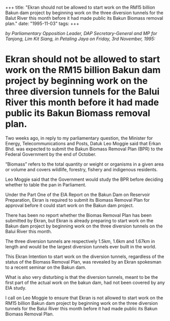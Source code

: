 +++ 
title: "Ekran should not be allowed to start work on the RM15 billion Bakun dam project by beginning work on the three diversion tunnels for the Balut River this month before it had made public its Bakun Biomass removal plan."
date: "1995-11-03"
tags:
+++

_by Parliamentary Opposition Leader, DAP Secretary-General and MP for Tanjong, Lim Kit Siang, in Petaling Jaya on Friday, 3rd November, 1995:_

# Ekran should not be allowed to start work on the RM15 billion Bakun dam project by beginning work on the three diversion tunnels for the Balui River this month before it had made public its Bakun Biomass removal plan.

Two weeks ago, in reply to my parliamentary question, the Minister for Energy, Telecommunications and Posts, Datuk Leo Moggie said that Erkan Bhd. was expected to submit the Bakun Biomass Removal Plan (BPR) to the Federal Government by the end of October.</u>

“Biomass” refers to the total quantity or weight or organisms in a given area or volume and covers wildlife, forestry, fishery and indigenous residents.

Leo Moggie said that the Government would study the BPR before deciding whether to table the pan in Parliament.

Under the Part One of the EIA Report on the Bakun Dam on Reservoir Preparation, Ekran is required to submit its Biomass Removal Plan for approval before it could start work on the Bakun dam project.

There has been no report whether the Biomas Removal Plan has been submitted by Ekran, but Ekran is already preparing to start work on the Bakun dam project by beginning work on the three diversion tunnels on the Balui River this month.

The three diversion tunnels are respectively 1.5km, 1.6km and 1.67km in length and would be the largest diversion tunnels ever built in the world.

This Ekran Intention to start work on the diversion tunnels, regardless of the status of the Biomass Removal Plan, was revealed by an Ekran spokesman to a recent seminar on the Bakun dam.

What is also very disturbing is that the diversion tunnels, meant to be the first part of the actual work on the bakun dam, had not been covered by any EIA study.

I call on Leo Moggie to ensure that Ekran is not allowed to start work on the RM15 billion Bakun dam project by beginning work on the three diversion tunnels for the Balui River this month before it had made public its Bakun Biomass Removal Plan. 
